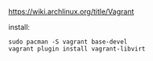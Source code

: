 https://wiki.archlinux.org/title/Vagrant

install:
```
sudo pacman -S vagrant base-devel
vagrant plugin install vagrant-libvirt
```
